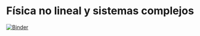 # Física no lineal y sistemas complejos

[![Binder](https://mybinder.org/badge_logo.svg)](https://mybinder.org/v2/gh/mijailo/fisica_no_lineal/HEAD)